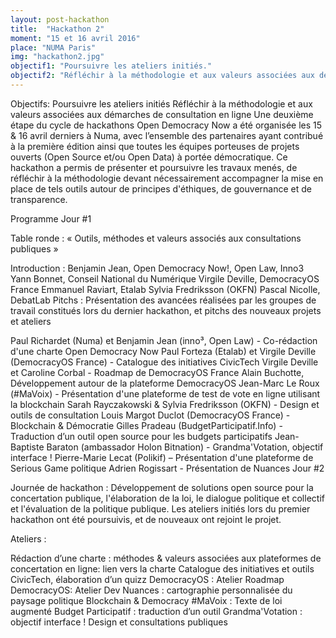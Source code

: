 ```yaml
---
layout: post-hackathon
title:  "Hackathon 2"
moment: "15 et 16 avril 2016"
place: "NUMA Paris"
img: "hackathon2.jpg"
objectif1: "Poursuivre les ateliers initiés."
objectif2: "Réfléchir à la méthodologie et aux valeurs associées aux démarches de consultation en ligne."
---
```


Objectifs:
Poursuivre les ateliers initiés
Réfléchir à la méthodologie et aux valeurs associées aux démarches de consultation en ligne
Une deuxième étape du cycle de hackathons Open Democracy Now a été organisée les 15 & 16 avril derniers à Numa, avec l’ensemble des partenaires ayant contribué à la première édition ainsi que toutes les équipes porteuses de projets ouverts (Open Source et/ou Open Data) à portée démocratique.  Ce hackathon a permis de présenter et poursuivre les travaux menés, de réfléchir à la méthodologie devant nécessairement accompagner la mise en place de tels outils autour de principes d'éthiques, de gouvernance et de transparence. 

Programme
Jour #1

Table ronde : « Outils, méthodes et valeurs associés aux consultations publiques » 

Introduction : Benjamin Jean, Open Democracy Now!, Open Law, Inno3
Yann Bonnet, Conseil National du Numérique
Virgile Deville, DemocracyOS France
Emmanuel Raviart​, Etalab
Sylvia Fredriksson (OKFN)
Pascal Nicolle, DebatLab 
Pitchs : Présentation des avancées réalisées par les groupes de travail constitués lors du dernier hackathon, et pitchs des nouveaux projets et ateliers 

Paul Richardet (Numa) et Benjamin Jean (inno³, Open Law) - Co-rédaction d'une charte Open Democracy Now
Paul Forteza (Etalab) et Virgile Deville (DemocracyOS France) - Catalogue des initiatives CivicTech
Virgile Deville et Caroline Corbal - Roadmap de DemocracyOS France
Alain Buchotte, Développement autour de la plateforme DemocracyOS
Jean-Marc Le Roux (#MaVoix) - Présentation d'une plateforme de test de vote en ligne utilisant la blockchain
Sarah Rayczakowski & Sylvia Fredriksson (OKFN) - Design et outils de consultation
Louis Margot Duclot (DemocracyOS France) - Blockchain & Démocratie
Gilles Pradeau (BudgetParticipatif.Info) - Traduction d’un outil open source pour les budgets participatifs
Jean-Baptiste Baraton (ambassador Holon Bitnation) - Grandma'Votation, objectif interface !
Pierre-Marie Lecat (Polikif) – Présentation d'une plateforme de Serious Game politique
Adrien Rogissart - Présentation de Nuances
Jour #2

Journée de hackathon : Développement de solutions open source pour la concertation publique, l'élaboration de la loi, le dialogue politique et collectif et l'évaluation de la politique publique. Les ateliers initiés lors du premier hackathon ont été poursuivis, et de nouveaux ont rejoint le projet.

Ateliers :

Rédaction d’une charte : méthodes & valeurs associées aux plateformes de concertation en ligne: lien vers la charte
Catalogue des initiatives et outils CivicTech, élaboration d’un quizz
DemocracyOS : Atelier Roadmap
DemocracyOS: Atelier Dev
Nuances : cartographie personnalisée du paysage politique
Blockchain & Democracy
#MaVoix : Texte de loi augmenté
Budget Participatif : traduction d’un outil
Grandma'Votation : objectif interface !
Design et consultations publiques